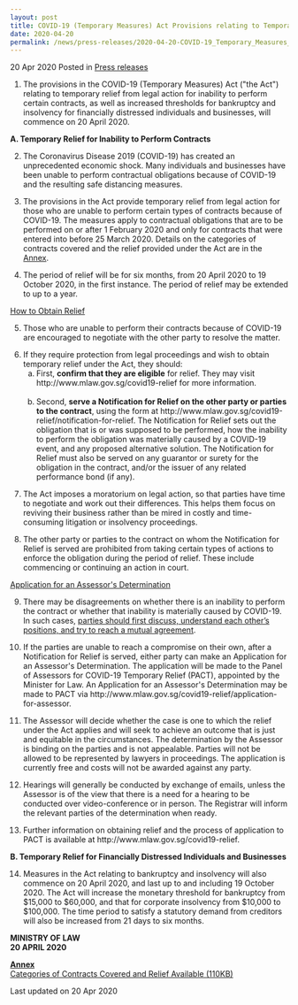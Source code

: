```yaml
---
layout: post
title: COVID-19 (Temporary Measures) Act Provisions relating to Temporary Reliefs to Commence on 20 April 2020
date: 2020-04-20
permalink: /news/press-releases/2020-04-20-COVID-19_Temporary_Measures_Act_Provisions_relating_to_Temporary_Reliefs_to_Commence_on_20_April_2020
---
```


20 Apr 2020 Posted in [Press releases](/news/press-releases)

1.  The provisions in the COVID-19 (Temporary Measures) Act ("the Act") relating to temporary relief from legal action for inability to perform certain contracts, as well as increased thresholds for bankruptcy and insolvency for financially distressed individuals and businesses, will commence on 20 April 2020.

**A.	Temporary Relief for Inability to Perform Contracts**

2.  The Coronavirus Disease 2019 (COVID-19) has created an unprecedented economic shock. Many individuals and businesses have been unable to perform contractual obligations because of COVID-19 and the resulting safe distancing measures.

3.  The provisions in the Act provide temporary relief from legal action for those who are unable to perform certain types of contracts because of COVID-19. The measures apply to contractual obligations that are to be performed on or after 1 February 2020 and only for contracts that were entered into before 25 March 2020. Details on the categories of contracts covered and the relief provided under the Act are in the <u>Annex</u>.

4.  The period of relief will be for six months, from 20 April 2020 to 19 October 2020, in the first instance. The period of relief may be extended to up to a year.

<u>How to Obtain Relief</u>

5.  Those who are unable to perform their contracts because of COVID-19 are encouraged to negotiate with the other party to resolve the matter.

<ol start="6">
<li>If they require protection from legal proceedings and wish to obtain temporary relief under the Act, they should:
<br>
<ol style="list-style-type: lower-alpha">
<li>First, <b>confirm that they are eligible</b> for relief. They may visit http://www.mlaw.gov.sg/covid19-relief for more information.</li>
<br>
<li> Second, <b>serve a Notification for Relief on the other party or parties to the contract</b>, using the form at http://www.mlaw.gov.sg/covid19-relief/notification-for-relief. The Notification for Relief sets out the obligation that is or was supposed to be performed, how the inability to perform the obligation was materially caused by a COVID-19 event, and any proposed alternative solution. The Notification for Relief must also be served on any guarantor or surety for the obligation in the contract, and/or the issuer of any related performance bond (if any).</li>
</ol>
</li></ol>

<ol start="7">
<li>The Act imposes a moratorium on legal action, so that parties have time to negotiate and work out their differences. This helps them focus on reviving their business rather than be mired in costly and time-consuming litigation or insolvency proceedings.</li>
</ol>

<ol start="8">
<li>The other party or parties to the contract on whom the Notification for Relief is served are prohibited from taking certain types of actions to enforce the obligation during the period of relief. These include commencing or continuing an action in court.</li>
</ol>

<u>Application for an Assessor's Determination</u>

<ol start="9">
<li>There may be disagreements on whether there is an inability to perform the contract or whether that inability is materially caused by COVID-19. In such cases, <u>parties should first discuss, understand each other’s positions, and try to reach a mutual agreement</u>.</li>
</ol>

<ol start="10">
<li>If the parties are unable to reach a compromise on their own, after a Notification for Relief is served, either party can make an Application for an Assessor's Determination. The application will be made to the Panel of Assessors for COVID-19 Temporary Relief (PACT), appointed by the Minister for Law. An Application for an Assessor's Determination may be made to PACT via http://www.mlaw.gov.sg/covid19-relief/application-for-assessor.</li>
</ol>

<ol start="11">
<li>The Assessor will decide whether the case is one to which the relief under the Act applies and will seek to achieve an outcome that is just and equitable in the circumstances. The determination by the Assessor is binding on the parties and is not appealable. Parties will not be allowed to be represented by lawyers in proceedings. The application is currently free and costs will not be awarded
against any party.</li>
</ol>

<ol start="12">
<li>Hearings will generally be conducted by exchange of emails, unless the Assessor is of the view that there is a need for a hearing to be conducted over video-conference or in person. The Registrar will inform the relevant parties of the determination when ready.</li>
</ol>

<ol start="13">
<li>Further information on obtaining relief and the process of application to PACT is available at http://www.mlaw.gov.sg/covid19-relief.</li>
</ol>

**B.	Temporary Relief for Financially Distressed Individuals and Businesses**

<ol start="14">
<li>Measures in the Act relating to bankruptcy and insolvency will also commence on 20 April 2020, and last up to and including 19 October 2020. The Act will increase the monetary threshold for bankruptcy from $15,000 to $60,000, and that for corporate insolvency from $10,000 to $100,000. The time period to satisfy a statutory demand from creditors will also be increased from 21 days to six months.</li>
</ol>


<b>MINISTRY OF LAW
<br>
20 APRIL 2020</b>

**<u>Annex</u>**
<br>
[Categories of Contracts Covered and Relief Available (110KB)](/files/news/press-releases/2020/4/Annex_Commencement_of_COVID-19_(Temporary_Measures)_Act.pdf)
<br>

<p class="right-side-updated">Last updated on 20 Apr 2020</p>
